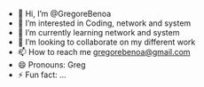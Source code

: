 - 👋 Hi, I’m @GregoreBenoa
- 👀 I’m interested in Coding, network and system
- 🌱 I’m currently learning network and system
- 💞️ I’m looking to collaborate on my different work
- 📫 How to reach me gregorebenoa@gmail.com
- 😄 Pronouns: Greg
- ⚡ Fun fact: ...

<!---
GregoreBenoa/GregoreBenoa is a ✨ special ✨ repository because its `README.md` (this file) appears on your GitHub profile.
You can click the Preview link to take a look at your changes.
--->
